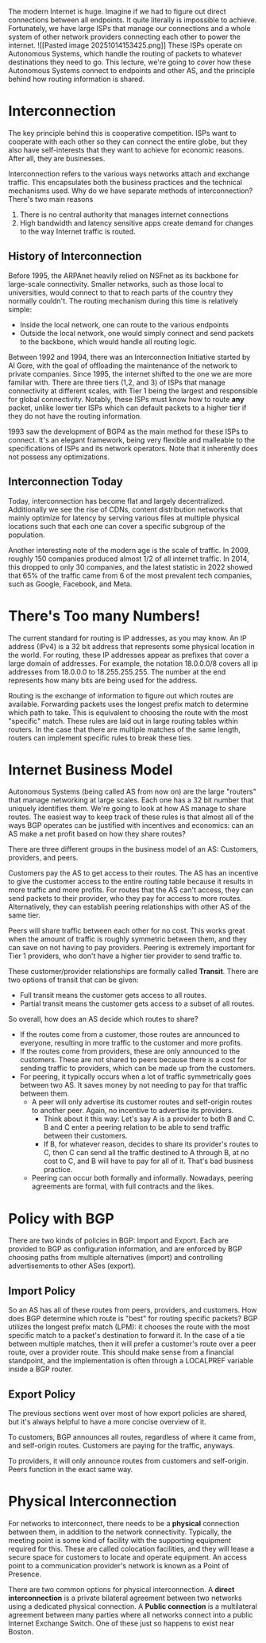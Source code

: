 The modern Internet is huge. Imagine if we had to figure out direct connections between all endpoints. It quite literally is impossible to achieve. Fortunately, we have large ISPs that manage our connections and a whole system of other network providers connecting each other to power the internet.
![[Pasted image 20251014153425.png]]
These ISPs operate on Autonomous Systems, which handle the routing of packets to whatever destinations they need to go. This lecture, we're going to cover how these Autonomous Systems connect to endpoints and other AS, and the principle behind how routing information is shared.

# Interconnection
The key principle behind this is cooperative competition. ISPs want to cooperate with each other so they can connect the entire globe, but they also have self-interests that they want to achieve for economic reasons. After all, they are businesses.

Interconnection refers to the various ways networks attach and exchange traffic. This encapsulates both the business practices and the technical mechanisms used. Why do we have separate methods of interconnection? There's two main reasons
1. There is no central authority that manages internet connections
2. High bandwidth and latency sensitive apps create demand for changes to the way Internet traffic is routed.

## History of Interconnection
Before 1995, the ARPAnet heavily relied on NSFnet as its backbone for large-scale connectivity. Smaller networks, such as those local to universities, would connect to that to reach parts of the country they normally couldn't. The routing mechanism during this time is relatively simple:
- Inside the local network, one can route to the various endpoints
- Outside the local network, one would simply connect and send packets to the backbone, which would handle all routing logic.

Between 1992 and 1994, there was an Interconnection Initiative started by Al Gore, with the goal of offloading the maintenance of the network to private companies. Since 1995, the internet shifted to the one we are more familiar with. There are three tiers (1,2, and 3) of ISPs that manage connectivity at different scales, with Tier 1 being the largest and responsible for global connectivity. Notably, these ISPs must know how to route **any** packet, unlike lower tier ISPs which can default packets to a higher tier if they do not have the routing information.

1993 saw the development of BGP4 as the main method for these ISPs to connect. It's an elegant framework, being very flexible and malleable to the specifications of ISPs and its network operators. Note that it inherently does not possess any optimizations.

## Interconnection Today
Today, interconnection has become flat and largely decentralized. Additionally we see the rise of CDNs, content distribution networks that mainly optimize for latency by serving various files at multiple physical locations such that each one can cover a specific subgroup of the population.

Another interesting note of the modern age is the scale of traffic. In 2009, roughly 150 companies produced almost 1/2 of all internet traffic. In 2014, this dropped to only 30 companies, and the latest statistic in 2022 showed that 65% of the traffic came from 6 of the most prevalent tech companies, such as Google, Facebook, and Meta.

# There's Too many Numbers!
The current standard for routing is IP addresses, as you may know. An IP address (IPv4) is a 32 bit address that represents some physical location in the world. For routing, these IP addresses appear as prefixes that cover a large domain of addresses. For example, the notation 18.0.0.0/8 covers all ip addresses from 18.0.0.0 to 18.255.255.255. The number at the end represents how many bits are being used for the address.

Routing is the exchange of information to figure out which routes are available. Forwarding packets uses the longest prefix match to determine which path to take. This is equivalent to choosing the route with the most "specific" match. These rules are laid out in large routing tables within routers. In the case that there are multiple matches of the same length, routers can implement specific rules to break these ties.

# Internet Business Model
Autonomous Systems (being called AS from now on) are the large "routers" that manage networking at large scales. Each one has a 32 bit number that uniquely identifies them. We're going to look at how AS manage to share routes. The easiest way to keep track of these rules is that almost all of the ways BGP operates can be justified with incentives and economics: can an AS make a net profit based on how they share routes?

There are three different groups in the business model of an AS: Customers, providers, and peers. 

Customers pay the AS to get access to their routes. The AS has an incentive to give the customer access to the entire routing table because it results in more traffic and more profits. For routes that the AS can't access, they can send packets to their provider, who they pay for access to more routes. Alternatively, they can establish peering relationships with other AS of the same tier.

Peers will share traffic between each other for no cost. This works great when the amount of traffic is roughly symmetric between them, and they can save on not having to pay providers. Peering is extremely important for Tier 1 providers, who don't have a higher tier provider to send traffic to.

These customer/provider relationships are formally called **Transit**. There are two options of transit that can be given:
- Full transit means the customer gets access to all routes.
- Partial transit means the customer gets access to a subset of all routes.

So overall, how does an AS decide which routes to share?
- If the routes come from a customer, those routes are announced to everyone, resulting in more traffic to the customer and more profits.
- If the routes come from providers, these are only announced to the customers. These are not shared to peers because there is a cost for sending traffic to providers, which can be made up from the customers.
- For peering, it typically occurs when a lot of traffic symmetrically goes between two AS. It saves money by not needing to pay for that traffic between them.
	- A peer will only advertise its customer routes and self-origin routes to another peer. Again, no incentive to advertise its providers.
		- Think about it this way: Let's say A is a provider to both B and C. B and C enter a peering relation to be able to send traffic between their customers.
		- If B, for whatever reason, decides to share its provider's routes to C, then C can send all the traffic destined to A through B, at no cost to C, and B will have to pay for all of it. That's bad business practice.
	- Peering can occur both formally and informally. Nowadays, peering agreements are formal, with full contracts and the likes.

# Policy with BGP
There are two kinds of policies in BGP: Import and Export. Each are provided to BGP as configuration information, and are enforced by BGP choosing paths from multiple alternatives (import) and controlling advertisements to other ASes (export).

## Import Policy
So an AS has all of these routes from peers, providers, and customers. How does BGP determine which route is "best" for routing specific packets? BGP utilizes the longest prefix match (LPM): it chooses the route with the most specific match to a packet's destination to forward it. In the case of a tie between multiple matches, then it will prefer a customer's route over a peer route, over a provider route. This should make sense from a financial standpoint, and the implementation is often through a LOCALPREF variable inside a BGP router.

## Export Policy
The previous sections went over most of how export policies are shared, but it's always helpful to have a more concise overview of it.

To customers, BGP announces all routes, regardless of where it came from, and self-origin routes. Customers are paying for the traffic, anyways.

To providers, it will only announce routes from customers and self-origin. Peers function in the exact same way.

# Physical Interconnection 
For networks to interconnect, there needs to be a **physical** connection between them, in addition to the network connectivity. Typically, the meeting point is some kind of facility with the supporting equipment required for this. These are called colocation facilities, and they will lease a secure space for customers to locate and operate equipment. An access point to a communication provider's network is known as a Point of Presence.

There are two common options for physical interconnection. A **direct interconnection** is a private bilateral agreement between two networks using a dedicated physical connection. A **Public connection** is a multilateral agreement between many parties where all networks connect into a public Internet Exchange Switch. One of these just so happens to exist near Boston.
